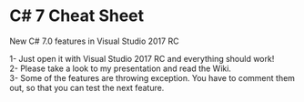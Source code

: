 # C# 7 Cheat Sheet
New C# 7.0 features in Visual Studio 2017 RC

1- Just open it with Visual Studio 2017 RC and everything should work! </br>
2- Please take a look to my presentation and read the Wiki.</br>
3- Some of the features are throwing exception. You have to comment them out, so that you can test the next feature.
